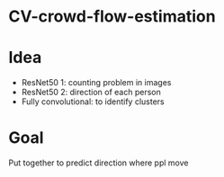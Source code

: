 # CV-crowd-flow-estimation

# Idea
- ResNet50 1: counting problem in images
- ResNet50 2: direction of each person 
- Fully convolutional: to identify clusters

# Goal
Put together to predict direction where ppl move